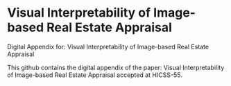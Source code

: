 # Visual Interpretability of Image-based Real Estate Appraisal
Digital Appendix for: Visual Interpretability of Image-based Real Estate Appraisal

This github contains the digital appendix of the paper: Visual Interpretability of Image-based Real Estate Appraisal accepted at HICSS-55.
